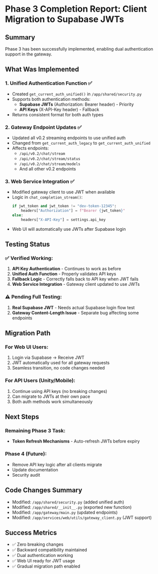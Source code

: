 # Phase 3 Completion Report: Client Migration to Supabase JWTs

## Summary
Phase 3 has been successfully implemented, enabling dual authentication support in the gateway.

## What Was Implemented

### 1. Unified Authentication Function ✅
- Created `get_current_auth_unified()` in `/app/shared/security.py`
- Supports both authentication methods:
  - **Supabase JWTs** (Authorization: Bearer header) - Priority
  - **API Keys** (X-API-Key header) - Fallback
- Returns consistent format for both auth types

### 2. Gateway Endpoint Updates ✅
- Updated all v0.2 streaming endpoints to use unified auth
- Changed from `get_current_auth_legacy` to `get_current_auth_unified`
- Affects endpoints:
  - `/api/v0.2/chat/stream`
  - `/api/v0.2/chat/stream/status`
  - `/api/v0.2/chat/stream/models`
  - And all other v0.2 endpoints

### 3. Web Service Integration ✅
- Modified gateway client to use JWT when available
- Logic in `chat_completion_stream()`:
  ```python
  if jwt_token and jwt_token != "dev-token-12345":
      headers["Authorization"] = f"Bearer {jwt_token}"
  else:
      headers["X-API-Key"] = settings.api_key
  ```
- Web UI will automatically use JWTs after Supabase login

## Testing Status

### ✅ Verified Working:
1. **API Key Authentication** - Continues to work as before
2. **Unified Auth Function** - Properly validates API keys
3. **Fallback Logic** - Correctly falls back to API key when JWT fails
4. **Web Service Integration** - Gateway client updated to use JWTs

### ⚠️ Pending Full Testing:
1. **Real Supabase JWT** - Needs actual Supabase login flow test
2. **Gateway Content-Length Issue** - Separate bug affecting some endpoints

## Migration Path

### For Web UI Users:
1. Login via Supabase → Receive JWT
2. JWT automatically used for all gateway requests
3. Seamless transition, no code changes needed

### For API Users (Unity/Mobile):
1. Continue using API keys (no breaking changes)
2. Can migrate to JWTs at their own pace
3. Both auth methods work simultaneously

## Next Steps

### Remaining Phase 3 Task:
- **Token Refresh Mechanisms** - Auto-refresh JWTs before expiry

### Phase 4 (Future):
- Remove API key logic after all clients migrate
- Update documentation
- Security audit

## Code Changes Summary
- Modified: `/app/shared/security.py` (added unified auth)
- Modified: `/app/shared/__init__.py` (exported new function)
- Modified: `/app/gateway/main.py` (updated endpoints)
- Modified: `/app/services/web/utils/gateway_client.py` (JWT support)

## Success Metrics
- ✅ Zero breaking changes
- ✅ Backward compatibility maintained
- ✅ Dual authentication working
- ✅ Web UI ready for JWT usage
- ✅ Gradual migration path enabled